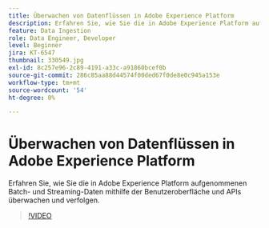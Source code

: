 ```yaml
---
title: Überwachen von Datenflüssen in Adobe Experience Platform
description: Erfahren Sie, wie Sie die in Adobe Experience Platform aufgenommenen Batch- und Streaming-Daten mithilfe der Benutzeroberfläche und APIs überwachen und verfolgen.
feature: Data Ingestion
role: Data Engineer, Developer
level: Beginner
jira: KT-6547
thumbnail: 330549.jpg
exl-id: 8c257e96-2c89-4191-a33c-a91860bcef0b
source-git-commit: 286c85aa88d44574f00ded67f0de8e0c945a153e
workflow-type: tm+mt
source-wordcount: '54'
ht-degree: 0%

---
```


# Überwachen von Datenflüssen in Adobe Experience Platform

Erfahren Sie, wie Sie die in Adobe Experience Platform aufgenommenen Batch- und Streaming-Daten mithilfe der Benutzeroberfläche und APIs überwachen und verfolgen.

>[!VIDEO](https://video.tv.adobe.com/v/3409475?learn=on&enablevpops)
